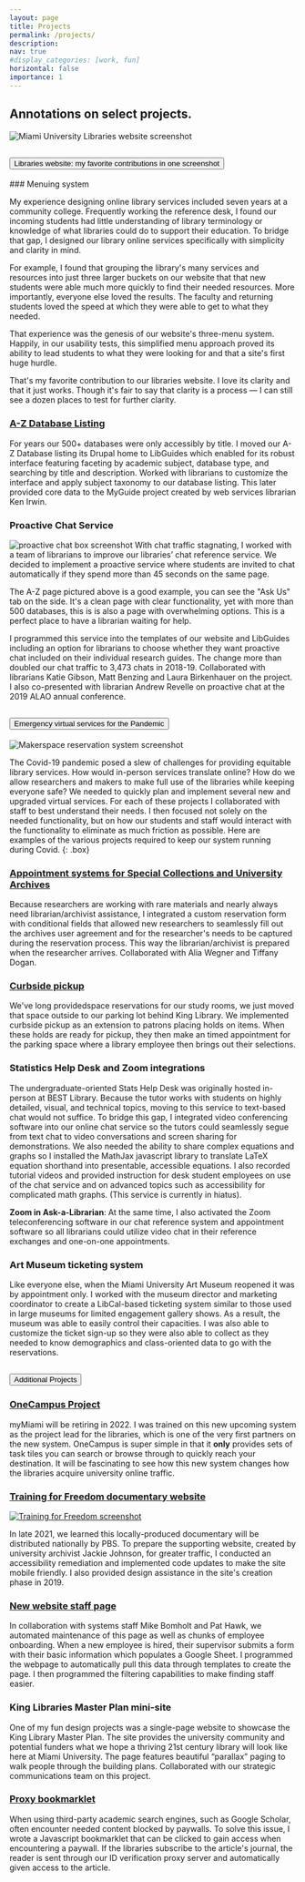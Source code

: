 ```yaml
---
layout: page
title: Projects
permalink: /projects/
description:
nav: true
#display_categories: [work, fun]
horizontal: false
importance: 1
---
```

<h2 class="page-header">Annotations on select projects.</h2>

![Miami University Libraries website screenshot](/assets/img/databases-az.png#featured)

<div class="accordion" id="projects-accordion">
  <div class="card">
    <div class="card-header" id="headingOne">
      <h2 class="mb-0">
        <button class="btn btn-link btn-block text-left" type="button" data-toggle="collapse" data-target="#collapseOne" aria-expanded="true" aria-controls="collapseOne">
          Libraries website: my favorite contributions in one screenshot
        </button>
      </h2>
    </div>
    <div id="collapseOne" class="collapse show" aria-labelledby="headingOne" data-parent="#projects-accordion">
      <div class="card-body" markdown="1">
### Menuing system

My experience designing online library services included seven years at a community college. Frequently working the reference desk, I found our incoming students had little understanding of library terminology or knowledge of what libraries could do to support their education. To bridge that gap, I designed our library online services specifically with simplicity and clarity in mind.

For example, I found that grouping the library's many services and resources into just three larger buckets on our website that that new students were able much more quickly to find their needed resources. More importantly, everyone else loved the results. The faculty and returning students loved the speed at which they were able to get to what they needed. 

That experience was the genesis of our website's three-menu system. Happily, in our usability tests, this simplified menu approach proved its ability to lead students to what they were looking for and that a site's first huge hurdle.

That's my favorite contribution to our libraries website. I love its clarity and that it just works. Though it's fair to say that clarity is a process — I can still see a dozen places to test for further clarity.

### [A-Z Database Listing](https://libguides.lib.miamioh.edu/az.php)

For years our 500+ databases were only accessibly by title. I moved our A-Z Database listing its Drupal home to LibGuides which enabled for its robust interface featuring faceting by academic subject, database type, and searching by title and description. Worked with librarians to customize the interface and apply subject taxonomy to our database listing. This later provided core data to the MyGuide project created by web services librarian Ken Irwin.

### Proactive Chat Service

![proactive chat box screenshot](/assets/img/proactive-chat.png#right) With chat traffic stagnating, I worked with a team of librarians to improve our libraries’ chat reference service. We decided to implement a proactive service where students are invited to chat automatically if they spend more than 45 seconds on the same page. 

The A-Z page pictured above is a good example, you can see the "Ask Us" tab on the side. It's a clean page with clear functionality, yet with more than 500 databases, this is is also a page with overwhelming options. This is a perfect place to have a librarian waiting for help.

I programmed this service into the templates of our website and LibGuides including an option for librarians to choose whether they want proactive chat included on their individual research guides. The change more than doubled our chat traffic to 3,473 chats in 2018-19. Collaborated with librarians Katie Gibson, Matt Benzing and Laura Birkenhauer on the project. I also co-presented with librarian Andrew Revelle on proactive chat at the 2019 ALAO annual conference. 

  </div>
  </div>
  </div>
  <div class="card">
    <div class="card-header" id="headingTwo">
      <h2 class="mb-0">
        <button class="btn btn-link btn-block text-left collapsed" type="button" data-toggle="collapse"
          data-target="#collapseTwo" aria-expanded="false" aria-controls="collapseTwo">
              Emergency virtual services for the Pandemic
        </button>
      </h2>
    </div>
    <div id="collapseTwo" class="collapse" aria-labelledby="headingTwo" data-parent="#projects-accordion">
      <div class="card-body" markdown="1">
        
![Makerspace reservation system screenshot](/assets/img/reservations.png#featured) 

The Covid-19 pandemic posed a slew of challenges for providing equitable library services. How would in-person services translate online? How do we allow researchers and makers to make full use of the libraries while keeping everyone safe? We needed to quickly plan and implement several new and upgraded virtual services. For each of these projects I collaborated with staff to best understand their needs. I then focused not solely on the needed functionality, but on how our students and staff would interact with the functionality to eliminate as much friction as possible. Here are examples of the various projects required to keep our system running during Covid.
{: .box}

### [Appointment systems for Special Collections and University Archives](https://muohio.libcal.com/reserve/equipment/makerspace)

Because researchers are working with rare materials and nearly always need librarian/archivist assistance, I integrated a custom reservation form with conditional fields that allowed new researchers to seamlessly fill out the archives user agreement and for the researcher's needs to be captured during the reservation process. This way the librarian/archivist is prepared when the researcher arrives. Collaborated with Alia Wegner and Tiffany Dogan. 

### [Curbside pickup](https://www.lib.miamioh.edu/use/borrow/curbside/)

We've long providedspace reservations for our study rooms, we just moved that space outside to our parking lot behind King Library. We implemented curbside pickup as an extension to patrons placing holds on items. When these holds are ready for pickup, they then make an timed appointment for the parking space where a library employee then brings out their selections.

### Statistics Help Desk and Zoom integrations

The undergraduate-oriented Stats Help Desk was originally hosted in-person at BEST Library. Because the tutor works with students on highly detailed, visual, and technical topics, moving to this service to text-based chat would not suffice. To bridge this gap, I integrated video conferencing software into our online chat service so the tutors could seamlessly segue from text chat to video conversations and screen sharing for demonstrations. We also needed the ability to share complex equations and graphs so I installed the MathJax javascript library to translate LaTeX equation shorthand into presentable, accessible equations. I also recorded tutorial videos and provided instruction for desk student employees on use of the chat service and on advanced topics such as accessibility for complicated math graphs. (This service is currently in hiatus).

**Zoom in Ask-a-Librarian**: At the same time, I also activated the Zoom teleconferencing software in our chat reference system and appointment software so all librarians could utilize video chat in their reference exchanges and one-on-one appointments. 

### Art Museum ticketing system  

Like everyone else, when the Miami University Art Museum reopened it was by appointment only. I worked with the museum director and marketing coordinator to create a LibCal-based ticketing system similar to those used in large museums for limited engagement gallery shows. As a result, the museum was able to easily control their capacities. I was also able to customize the ticket sign-up so they were also able to collect as they needed to know demographics and class-oriented data to go with the reservations. 

  </div>
</div>
  </div>
  <div class="card">
    <div class="card-header" id="headingThree">
      <h2 class="mb-0">
        <button class="btn btn-link btn-block text-left collapsed" type="button" data-toggle="collapse"
          data-target="#collapseThree" aria-expanded="false" aria-controls="collapseThree">
          Additional Projects
        </button>
      </h2>
    </div>
    <div id="collapseThree" class="collapse" aria-labelledby="headingThree" data-parent="#projects-accordion">
      <div class="card-body" markdown="1">

### [OneCampus Project](http://miamioh.onecampus.com/)

myMiami will be retiring in 2022. I was trained on this new upcoming system as the project lead for the libraries, which is one of the very first partners on the new system. OneCampus is super simple in that it **only** provides sets of task tiles you can search or browse through to quickly reach your destination. It will be fascinating to see how this new system changes how the libraries acquire university online traffic. 

### [Training for Freedom documentary website](https://trainingforfreedom.lib.miamioh.edu)

[![Training for Freedom screenshot](/assets/img/train4freedom.png#interior)](https://trainingforfreedom.lib.miamioh.edu)

In late 2021, we learned this locally-produced documentary will be distributed nationally by PBS. To prepare the supporting website, created by university archivist Jackie Johnson, for greater traffic, I conducted an accessibility remediation and implemented code updates to make the site mobile friendly. I also provided design assistance in the site's creation phase in 2019.

### [New website staff page](https://www.lib.miamioh.edu/about/organization/staff/)

In collaboration with systems staff Mike Bomholt and Pat Hawk, we automated maintenance of this page as well as chunks of employee onboarding. When a new employee is hired, their supervisor submits a form with their basic information which populates a Google Sheet. I programmed the webpage to automatically pull this data through templates to create the page. I then programmed the filtering capabilities to make finding staff easier.

### King Libraries Master Plan mini-site

One of my fun design projects was a single-page website to showcase the King Library Master Plan. The site provides the university community and potential funders what we hope a thriving 21st century library will look like here at Miami University. The page features beautiful “parallax” paging to walk people through the building plans. Collaborated with our strategic communications team on this project.

### [Proxy bookmarklet](https://libguides.lib.miamioh.edu/MULGStandards/proxy-bookmarklet)

When using third-party academic search engines, such as Google Scholar, often encounter needed content blocked by paywalls. To solve this issue, I wrote a Javascript bookmarklet that can be clicked to gain access when encountering a paywall. If the libraries subscribe to the article's journal, the reader is sent through our ID verification proxy server and automatically given access to the article.
  </div>
    </div>
      </div>
        </div>

